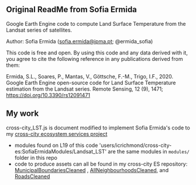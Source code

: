## Original ReadMe from Sofia Ermida
Google Earth Engine code to compute Land Surface Temperature from the Landsat series of satellites.

Author: Sofia Ermida (sofia.ermida@ipma.pt; @ermida_sofia)

This code is free and open. 
By using this code and any data derived with it, 
you agree to cite the following reference 
in any publications derived from them:

Ermida, S.L., Soares, P., Mantas, V., Göttsche, F.-M., Trigo, I.F., 2020. 
    Google Earth Engine open-source code for Land Surface Temperature estimation from the Landsat series.
    Remote Sensing, 12 (9), 1471; https://doi.org/10.3390/rs12091471

## My work
cross-city_LST.js is document modified to implement Sofia Ermida's code to my [cross-city ecosystem services project](https://github.com/zule-lab/CrossCityES) 
- modules found on L19 of this code 'users/icrichmond/cross-city-es:SofiaErmidaModules/Landsat_LST' are the same modules in `modules/` folder in this repo 
- code to produce assets can all be found in my cross-city ES repository: [MunicipalBoundariesCleaned](https://github.com/zule-lab/CrossCityES/blob/main/scripts/2b-RoadsCleanup.R) , [AllNeighbourhoodsCleaned](https://github.com/zule-lab/CrossCityES/blob/main/scripts/2a-NeighbourhoodsCleanup.R), and [RoadsCleaned](https://github.com/zule-lab/CrossCityES/blob/main/scripts/2b-RoadsCleanup.R)
